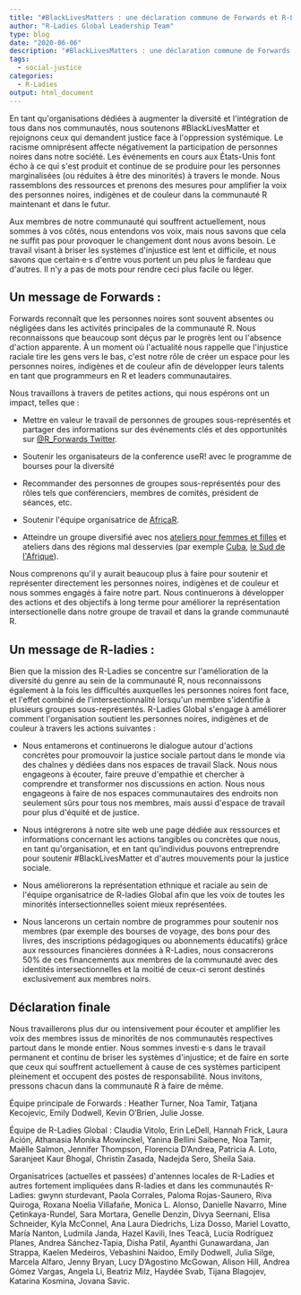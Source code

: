 ```yaml
---
title: "#BlackLivesMatters : une déclaration commune de Forwards et R-Ladies"
author: "R-Ladies Global Leadership Team"
type: blog
date: "2020-06-06"
description: "#BlackLivesMatters : une déclaration commune de Forwards et R-Ladies"
tags:
  - social-justice
categories:
  - R-Ladies
output: html_document
---
```


En tant qu'organisations dédiées à augmenter la diversité et
l'intégration de tous dans nos communautés, nous soutenons #BlackLivesMatter et rejoignons ceux qui demandent justice face à
l'oppression systémique. Le racisme omniprésent affecte négativement la participation
de personnes noires dans notre société. Les événements en cours aux États-Unis font écho à ce qui s'est produit et continue de se produire pour les personnes marginalisées (ou réduites à être des minorités) à travers le monde.
Nous rassemblons des ressources et prenons des mesures pour amplifier la
voix des personnes noires, indigènes et de couleur dans la communauté R
maintenant et dans le futur.

Aux membres de notre communauté qui souffrent actuellement, nous
sommes à vos côtés, nous entendons vos voix, mais nous savons que cela
ne suffit pas pour provoquer le changement dont nous avons
besoin. Le travail visant à briser les systèmes d'injustice est lent et difficile, et nous savons que certain·e·s d'entre vous portent un peu plus le fardeau que d'autres. Il n'y a pas de mots pour rendre ceci plus facile ou léger.

## Un message de Forwards :

Forwards reconnaît que les personnes noires sont souvent absentes ou
négligées dans les activités principales de la communauté R. Nous
reconnaissons que beaucoup sont déçus par le progrès lent ou l'absence
d'action apparente. À un moment où l'actualité nous rappelle que l'injustice raciale tire les gens vers le bas, c'est notre rôle de
créer un espace pour les personnes noires, indigènes et de couleur
afin de développer leurs talents en tant que programmeurs en R et leaders communautaires.

Nous travaillons à travers de petites actions, qui nous espérons ont un impact, telles que :

- Mettre en valeur le travail de personnes de groupes sous-représentés
  et partager des informations sur des événements clés et des opportunités
  sur [\@R_Forwards Twitter](https://twitter.com/r_forwards).

- Soutenir les organisateurs de la conference useR! avec le programme de bourses pour la diversité

- Recommander des personnes de groupes sous-représentés pour des rôles
  tels que conférenciers, membres de comités, président de séances,
  etc.

- Soutenir l'équipe organisatrice de [AfricaR](https://africa-r.org/).

- Atteindre un groupe diversifié avec nos [ateliers pour femmes et
  filles](https://forwards.github.io/blog/2019/09/22/workshops-for-women-and-girls/)
  et ateliers dans des régions mal desservies (par exemple
  [Cuba](https://forwards.github.io/blog/2018/07/07/havanar/), [le Sud de l'Afrique](https://forwards.github.io/blog/2020/05/25/southern-africa-project-2020/)).

Nous comprenons qu'il y aurait beaucoup plus à faire pour soutenir et
représenter directement les personnes noires, indigènes et de couleur
et nous sommes engagés à faire notre part. Nous continuerons à
développer des actions et des objectifs à long terme pour améliorer la
représentation intersectionelle dans notre groupe de travail et dans la grande communauté R.

## Un message de R-ladies :

Bien que la mission des R-Ladies se concentre sur l'amélioration de la diversité du genre au sein de la communauté R, nous reconnaissons également à la fois les difficultés auxquelles les personnes noires font face, et l'effet combiné de l'intersectionnalité lorsqu'un membre s'identifie à plusieurs groupes sous-représentés. R-Ladies Global s'engage à améliorer comment l'organisation soutient les
personnes noires, indigènes et de couleur à travers les actions suivantes :

- Nous entamerons et continuerons le dialogue autour d'actions
  concrètes pour promouvoir la justice sociale partout dans le monde via des chaînes y dédiées dans nos espaces de travail Slack.
  Nous nous engageons à écouter,
  faire preuve d'empathie et chercher à comprendre et transformer nos
  discussions en action. Nous nous engageons à faire de nos espaces communautaires
  des endroits non seulement sûrs pour tous nos membres, mais aussi
  d'espace de travail pour plus d'équité et de justice.

- Nous intégrerons à notre site web une page dédiée aux ressources et informations concernant les actions tangibles ou concrètes que nous, en tant qu'organisation, et en tant qu'individus pouvons entreprendre pour soutenir #BlackLivesMatter et d'autres mouvements pour la justice sociale.

- Nous améliorerons la représentation ethnique et raciale au sein de l'équipe organisatrice de R-ladies Global afin que les voix de toutes les minorités intersectionnelles soient mieux représentées.

- Nous lancerons un certain nombre de programmes pour soutenir nos membres (par exemple des bourses de voyage, des bons pour des livres, des inscriptions pédagogiques ou abonnements éducatifs) grâce aux ressources financières données à R-Ladies, nous consacrerons 50% de ces financements aux membres de la communauté avec des identités intersectionnelles et la moitié de ceux-ci seront destinés exclusivement aux membres noirs.

## Déclaration finale

Nous travaillerons plus dur ou intensivement pour écouter et amplifier les voix des membres issus de minorités de nos communautés respectives partout dans le monde entier.
Nous sommes investi·e·s dans le travail permanent et continu de briser les systèmes d'injustice; et de faire en sorte que ceux qui souffrent actuellement à cause de ces systèmes participent pleinement et occupent des postes de
responsabilité. Nous invitons, pressons chacun dans la communauté R à faire de même.

Équipe principale de Forwards : Heather Turner, Noa Tamir, Tatjana
Kecojevic, Emily Dodwell, Kevin O’Brien, Julie Josse.

Équipe de R-Ladies Global : Claudia Vitolo, Erin LeDell, Hannah Frick, Laura Ación, Athanasia Monika Mowinckel, Yanina Bellini Saibene, Noa Tamir, Maëlle Salmon, Jennifer Thompson, Florencia D’Andrea, Patricia A. Loto, Saranjeet Kaur Bhogal, Christin Zasada, Nadejda Sero, Sheila Saia.

Organisatrices (actuelles et passées) d'antennes locales de R-Ladies et
autres fortement impliquées dans R-ladies et dans les communautés
R-Ladies: gwynn sturdevant, Paola Corrales, Paloma Rojas-Saunero, Riva Quiroga, Roxana Noelia Villafañe, Monica L. Alonso, Danielle Navarro, Mine Çetinkaya-Rundel, Sara Mortara, Genelle Denzin, Divya Seernani, Elisa Schneider, Kyla McConnel, Ana Laura Diedrichs, Liza Dosso, Mariel Lovatto, María Nanton, Ludmila Janda, Hazel Kavili, Ines Teacã, Lucía Rodríguez Planes, Andrea Sánchez-Tapia, Disha Patil, Ayanthi Gunawardana, Jan Strappa, Kaelen Medeiros, Vebashini Naidoo, Emily Dodwell, Julia Silge, Marcela Alfaro, Jenny Bryan, Lucy D’Agostino McGowan, Alison Hill, Andrea Gómez Vargas, Angela Li, Beatriz Milz, Haydée Svab, Tijana Blagojev, Katarina Kosmina, Jovana Savic.

